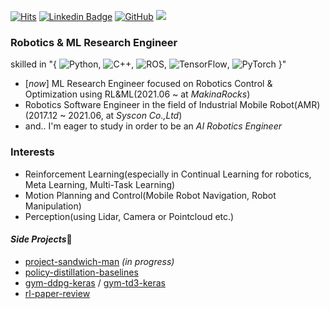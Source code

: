 [![Hits](https://hits.seeyoufarm.com/api/count/incr/badge.svg?url=https%3A%2F%2Fgithub.com%2FCUN-bjy?&style=flat-square)](https://hits.seeyoufarm.com) [![Linkedin Badge](https://img.shields.io/badge/-LinkedIn-blue?style=flat-square&logo=Linkedin&logoColor=white)](https://www.linkedin.com/in/junyeob-baek-640abb5b/) [
<img alt="GitHub" src="https://img.shields.io/badge/GitHub%20-%2314354C.svg?&style=flat-square&logo=GitHub&logoColor=white"/>](https://github.com/CUN-bjy) [<img src="http://img.shields.io/badge/-Tech%20Blog-655ced?style=flat-square&logo=Bloglovin">](https://ropiens.tistory.com/category/whitebot)


### Robotics & ML Research Engineer 
skilled in "{
 <img alt="Python" src="https://img.shields.io/badge/python%20-%233776AB.svg?&style=flat-square&logo=python&logoColor=white"/>, <img alt="C++" src="https://img.shields.io/badge/C/C++%20-%2300599C.svg?&style=flat-square&logo=c%2B%2B&ogoColor=white"/>, <img alt="ROS" src="https://img.shields.io/badge/ROS%20-%2322314E.svg?&style=flat-square&logo=ROS&logoColor=white" />,
<img alt="TensorFlow" src="https://img.shields.io/badge/TensorFlow%20-%23FF6F00.svg?&style=flat-square&logo=TensorFlow&logoColor=white" />, <img alt="PyTorch" src="https://img.shields.io/badge/PyTorch%20-%23EE4C2C.svg?&style=flat-square&logo=PyTorch&logoColor=white" /> 
}"

- [*now*] ML Research Engineer focused on Robotics Control & Optimization using RL&ML(2021.06 ~ at *MakinaRocks*)
- Robotics Software Engineer in the field of Industrial Mobile Robot(AMR) (2017.12 ~ 2021.06, at *Syscon Co.,Ltd*)
- and.. I'm eager to study in order to be an *AI Robotics Engineer*

### Interests

- Reinforcement Learning(especially in Continual Learning for robotics, Meta Learning, Multi-Task Learning)
- Motion Planning and Control(Mobile Robot Navigation, Robot Manipulation)
- Perception(using Lidar, Camera or Pointcloud etc.)

#### *Side Projects*🔭
- [project-sandwich-man](https://github.com/ropiens/project-sandwich-man) *(in progress)*
- [policy-distillation-baselines](https://github.com/CUN-bjy/policy-distillation-baselines)
- [gym-ddpg-keras](https://github.com/CUN-bjy/gym-ddpg-keras) / [gym-td3-keras](https://github.com/CUN-bjy/gym-td3-keras)
- [rl-paper-review](https://github.com/CUN-bjy/pg-paper-review)
